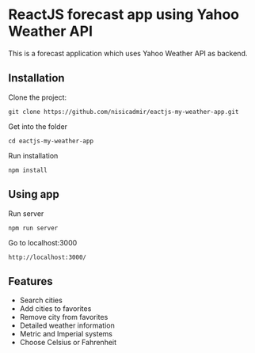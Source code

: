 # ReactJS forecast app using Yahoo Weather API

This is a forecast application which uses Yahoo Weather API as backend.


## Installation
Clone the project:
```
git clone https://github.com/nisicadmir/eactjs-my-weather-app.git
```
Get into the folder
```
cd eactjs-my-weather-app
```
Run installation
```
npm install
```

## Using app
Run server
```
npm run server
```
Go to localhost:3000
```
http://localhost:3000/
```
## Features
 * Search cities
 * Add cities to favorites
 * Remove city from favorites
 * Detailed weather information
 * Metric and Imperial systems
 * Choose Celsius or Fahrenheit

